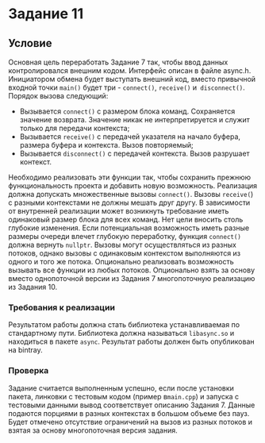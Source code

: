 # Задание 11
## Условие
Основная цель переработать Задание 7 так, чтобы ввод данных
контролировался внешним кодом. Интерфейс описан в файле async.h.
Инициатором обмена будет выступать внешний код, вместо привычной
входной точки `main()` будет три - `connect()`, `receive()` и` disconnect()`.
Порядок вызова следующий:
* Вызывается `connect()` с размером блока команд. Сохраняется
значение возврата. Значение никак не интерпретируется и служит
только для передачи контекста;
* Вызывается `receive()` с передачей указателя на начало буфера,
размера буфера и контекста. Вызов повторяемый;
* Вызывается `disconnect()` с передачей контекста. Вызов разрушает
контекст.

Необходимо реализовать эти функции так, чтобы сохранить прежнюю
функциональность проекта и добавить новую возможность.
Реализация должна допускать множественные вызовы `connect()`. Вызовы
`receive(`) с разными контекстами не должны мешать друг другу.
В зависимости от внутренней реализации может возникнуть требование
иметь одинаковый размер блока для всех команд. Нет цели вносить столь
глубокие изменения. Если потенциальная возможность иметь разные
размеры очереди влечет глубокую переработку, функция `connect()`
должна вернуть `nullptr`.
Вызовы могут осуществляться из разных потоков, однако вызовы с
одинаковым контекстом выполняются из одного и того же потока.
Опционально реализовать возможность вызывать все функции из любых
потоков.
Опционально взять за основу вместо однопоточной версии из Задания 7
многопоточную реализацию из Задания 10.
### Требования к реализации
Результатом работы должна стать библиотека устанавливаемая по
стандартному пути. Библиотека должна называться `libasync.so` и
находиться в пакете `async`.
Результат работы должен быть опубликован на bintray.
### Проверка
Задание считается выполненным успешно, если после установки пакета,
линковки с тестовым кодом (пример в`main.cpp`) и запуска с тестовыми
данными вывод соответствует описанию Задания 7. Данные подаются
порциями в разных контекстах в большом объеме без пауз.
Будет отмечено отсутствие ограничений на вызов из разных потоков и
взятая за основу многопоточная версия задания.
